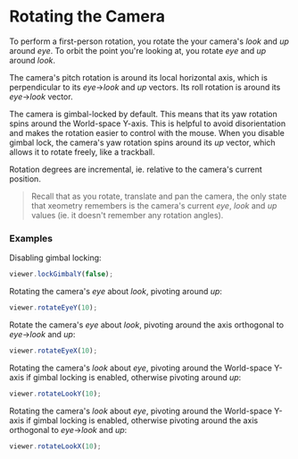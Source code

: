 # Rotating the Camera

To perform a first-person rotation, you rotate the your camera's _look_ and _up_ around _eye_.  To orbit the point you're looking at, you rotate _eye_ and _up_ around _look_.

The camera's pitch rotation is around its local horizontal axis, which is perpendicular to its _eye_-&gt;_look_ and _up_ vectors. Its roll rotation is around its _eye_-&gt;_look_ vector.

The camera is gimbal-locked by default. This means that its yaw rotation spins around the World-space Y-axis. This is helpful to avoid disorientation and makes the rotation easier to control with the mouse. When you disable gimbal lock, the camera's yaw rotation spins around its _up_ vector, which allows it to rotate freely, like a trackball.

Rotation degrees are incremental, ie. relative to the camera's current position.

> Recall that as you rotate, translate and pan the camera, the only state that xeometry remembers is the camera's current _eye_, _look_ and _up_ values \(ie. it doesn't remember any rotation angles\).

### Examples

Disabling gimbal locking:

```javascript
viewer.lockGimbalY(false);
```

Rotating the camera's _eye_ about _look_, pivoting around _up_:

```javascript
viewer.rotateEyeY(10);
```

Rotate the camera's _eye_ about _look_, pivoting around the axis orthogonal to _eye_-&gt;_look_ and _up_:

```javascript
viewer.rotateEyeX(10);
```

Rotating the camera's _look_ about _eye_, pivoting around the World-space Y-axis if gimbal locking is enabled, otherwise pivoting around _up_:

```javascript
viewer.rotateLookY(10);
```

Rotating the camera's _look_ about _eye_, pivoting around the World-space Y-axis if gimbal locking is enabled, otherwise pivoting around the axis orthogonal to _eye_-&gt;_look_ and _up_:

```javascript
viewer.rotateLookX(10);
```



